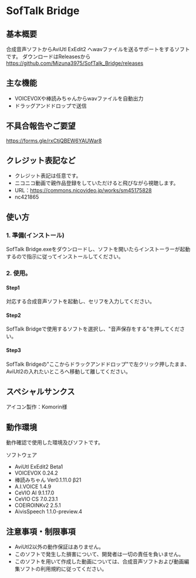 # SofTalk Bridge

## 基本概要

合成音声ソフトからAviUtl ExEdit2 へwavファイルを送るサポートをするソフトです。
ダウンロードはReleasesから
https://github.com/Mizuna3975/SofTalk_Bridge/releases

## 主な機能

- VOICEVOXや棒読みちゃんからwavファイルを自動出力
- ドラッグアンドドロップで送信

## 不具合報告やご要望
https://forms.gle/rxCtjQBEW6YAUWar8

## クレジット表記など
- クレジット表記は任意です。
- ニコニコ動画で親作品登録をしていただけると飛びながら視聴します。
- URL：https://commons.nicovideo.jp/works/sm45175828
- nc421865

## 使い方

### 1. 準備(インストール)

  SofTalk Bridge.exeをダウンロードし、ソフトを開いたらインストーラーが起動するので指示に従ってインストールしてください。
  
### 2. 使用。

  #### Step1
  対応する合成音声ソフトを起動し、セリフを入力してください。

  #### Step2
  SofTalk Bridgeで使用するソフトを選択し、"音声保存をする"を押してください。

  #### Step3
  SofTalk Bridgeの"ここからドラックアンドドロップ"で左クリック押したまま、AviUtl2の入れたいところへ移動して離してください。

## スペシャルサンクス
アイコン製作：Komorin様

## 動作環境
動作確認で使用した環境及びソフトです。

ソフトウェア
- AviUtl ExEdit2 Beta1
- VOICEVOX 0.24.2
- 棒読みちゃん Ver0.1.11.0 β21
- A.I.VOICE 1.4.9
- CeVIO AI 9.1.17.0
- CeVIO CS 7.0.23.1
- COEIROINKv2 2.5.1
- AivisSpeech 1.1.0-preview.4

## 注意事項・制限事項

- AviUtl2以外の動作保証はありません。
- このソフトで発生した損害について、開発者は一切の責任を負いません。
- このソフトを用いて作成した動画については、合成音声ソフトおよび動画編集ソフトの利用規約に従ってください。
